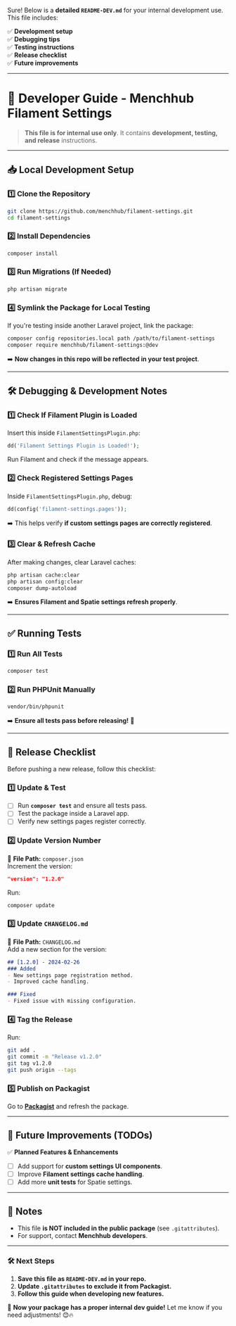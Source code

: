 Sure! Below is a **detailed `README-DEV.md`** for your internal development use. This file includes:

✅ **Development setup**  
✅ **Debugging tips**  
✅ **Testing instructions**  
✅ **Release checklist**  
✅ **Future improvements**

---

# **🚀 Developer Guide - Menchhub Filament Settings**
> **This file is for internal use only**. It contains **development, testing, and release** instructions.

---

## **📥 Local Development Setup**
### **1️⃣ Clone the Repository**
```sh
git clone https://github.com/menchhub/filament-settings.git
cd filament-settings
```

### **2️⃣ Install Dependencies**
```sh
composer install
```

### **3️⃣ Run Migrations (If Needed)**
```sh
php artisan migrate
```

### **4️⃣ Symlink the Package for Local Testing**
If you're testing inside another Laravel project, link the package:
```sh
composer config repositories.local path /path/to/filament-settings
composer require menchhub/filament-settings:@dev
```
➡️ **Now changes in this repo will be reflected in your test project**.

---

## **🛠️ Debugging & Development Notes**
### **1️⃣ Check If Filament Plugin is Loaded**
Insert this inside `FilamentSettingsPlugin.php`:
```php
dd('Filament Settings Plugin is Loaded!');
```
Run Filament and check if the message appears.

### **2️⃣ Check Registered Settings Pages**
Inside `FilamentSettingsPlugin.php`, debug:
```php
dd(config('filament-settings.pages'));
```
➡️ This helps verify **if custom settings pages are correctly registered**.

### **3️⃣ Clear & Refresh Cache**
After making changes, clear Laravel caches:
```sh
php artisan cache:clear
php artisan config:clear
composer dump-autoload
```
➡️ **Ensures Filament and Spatie settings refresh properly**.

---

## **✅ Running Tests**
### **1️⃣ Run All Tests**
```sh
composer test
```

### **2️⃣ Run PHPUnit Manually**
```sh
vendor/bin/phpunit
```
➡️ **Ensure all tests pass before releasing!** 🚀

---

## **🚀 Release Checklist**
Before pushing a new release, follow this checklist:

### **1️⃣ Update & Test**
- [ ] Run **`composer test`** and ensure all tests pass.
- [ ] Test the package inside a Laravel app.
- [ ] Verify new settings pages register correctly.

### **2️⃣ Update Version Number**
📌 **File Path:** `composer.json`  
Increment the version:
```json
"version": "1.2.0"
```
Run:
```sh
composer update
```

### **3️⃣ Update `CHANGELOG.md`**
📌 **File Path:** `CHANGELOG.md`  
Add a new section for the version:
```md
## [1.2.0] - 2024-02-26
### Added
- New settings page registration method.
- Improved cache handling.

### Fixed
- Fixed issue with missing configuration.
```

### **4️⃣ Tag the Release**
Run:
```sh
git add .
git commit -m "Release v1.2.0"
git tag v1.2.0
git push origin --tags
```

### **5️⃣ Publish on Packagist**
Go to **[Packagist](https://packagist.org/)** and refresh the package.

---

## **📌 Future Improvements (TODOs)**
✅ **Planned Features & Enhancements**
- [ ] Add support for **custom settings UI components**.
- [ ] Improve **Filament settings cache handling**.
- [ ] Add more **unit tests** for Spatie settings.

---

## **📄 Notes**
- This file **is NOT included in the public package** (see `.gitattributes`).
- For support, contact **Menchhub developers**.

---
### **🛠️ Next Steps**
1. **Save this file as `README-DEV.md` in your repo.**
2. **Update `.gitattributes` to exclude it from Packagist.**
3. **Follow this guide when developing new features.**

🚀 **Now your package has a proper internal dev guide!** Let me know if you need adjustments! 😊🔥